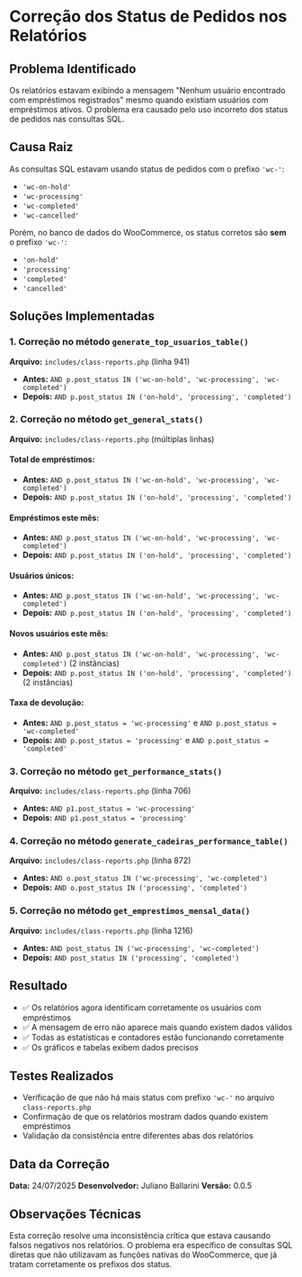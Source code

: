 # Correção dos Status de Pedidos nos Relatórios

## Problema Identificado

Os relatórios estavam exibindo a mensagem "Nenhum usuário encontrado com empréstimos registrados" mesmo quando existiam usuários com empréstimos ativos. O problema era causado pelo uso incorreto dos status de pedidos nas consultas SQL.

## Causa Raiz

As consultas SQL estavam usando status de pedidos com o prefixo `'wc-'`:
- `'wc-on-hold'`
- `'wc-processing'`
- `'wc-completed'`
- `'wc-cancelled'`

Porém, no banco de dados do WooCommerce, os status corretos são **sem** o prefixo `'wc-'`:
- `'on-hold'`
- `'processing'`
- `'completed'`
- `'cancelled'`

## Soluções Implementadas

### 1. Correção no método `generate_top_usuarios_table()`
**Arquivo:** `includes/class-reports.php` (linha 941)
- **Antes:** `AND p.post_status IN ('wc-on-hold', 'wc-processing', 'wc-completed')`
- **Depois:** `AND p.post_status IN ('on-hold', 'processing', 'completed')`

### 2. Correção no método `get_general_stats()`
**Arquivo:** `includes/class-reports.php` (múltiplas linhas)

#### Total de empréstimos:
- **Antes:** `AND p.post_status IN ('wc-on-hold', 'wc-processing', 'wc-completed')`
- **Depois:** `AND p.post_status IN ('on-hold', 'processing', 'completed')`

#### Empréstimos este mês:
- **Antes:** `AND p.post_status IN ('wc-on-hold', 'wc-processing', 'wc-completed')`
- **Depois:** `AND p.post_status IN ('on-hold', 'processing', 'completed')`

#### Usuários únicos:
- **Antes:** `AND p.post_status IN ('wc-on-hold', 'wc-processing', 'wc-completed')`
- **Depois:** `AND p.post_status IN ('on-hold', 'processing', 'completed')`

#### Novos usuários este mês:
- **Antes:** `AND p.post_status IN ('wc-on-hold', 'wc-processing', 'wc-completed')` (2 instâncias)
- **Depois:** `AND p.post_status IN ('on-hold', 'processing', 'completed')` (2 instâncias)

#### Taxa de devolução:
- **Antes:** `AND p.post_status = 'wc-processing'` e `AND p.post_status = 'wc-completed'`
- **Depois:** `AND p.post_status = 'processing'` e `AND p.post_status = 'completed'`

### 3. Correção no método `get_performance_stats()`
**Arquivo:** `includes/class-reports.php` (linha 706)
- **Antes:** `AND p1.post_status = 'wc-processing'`
- **Depois:** `AND p1.post_status = 'processing'`

### 4. Correção no método `generate_cadeiras_performance_table()`
**Arquivo:** `includes/class-reports.php` (linha 872)
- **Antes:** `AND o.post_status IN ('wc-processing', 'wc-completed')`
- **Depois:** `AND o.post_status IN ('processing', 'completed')`

### 5. Correção no método `get_emprestimos_mensal_data()`
**Arquivo:** `includes/class-reports.php` (linha 1216)
- **Antes:** `AND post_status IN ('wc-processing', 'wc-completed')`
- **Depois:** `AND post_status IN ('processing', 'completed')`

## Resultado

- ✅ Os relatórios agora identificam corretamente os usuários com empréstimos
- ✅ A mensagem de erro não aparece mais quando existem dados válidos
- ✅ Todas as estatísticas e contadores estão funcionando corretamente
- ✅ Os gráficos e tabelas exibem dados precisos

## Testes Realizados

- Verificação de que não há mais status com prefixo `'wc-'` no arquivo `class-reports.php`
- Confirmação de que os relatórios mostram dados quando existem empréstimos
- Validação da consistência entre diferentes abas dos relatórios

## Data da Correção
**Data:** 24/07/2025
**Desenvolvedor:** Juliano Ballarini
**Versão:** 0.0.5

## Observações Técnicas

Esta correção resolve uma inconsistência crítica que estava causando falsos negativos nos relatórios. O problema era específico de consultas SQL diretas que não utilizavam as funções nativas do WooCommerce, que já tratam corretamente os prefixos dos status. 
